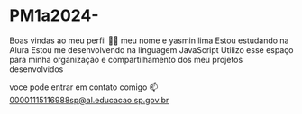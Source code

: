 # PM1a2024-

Boas vindas ao meu perfil 💙💙
meu nome e yasmin lima 
Estou estudando na Alura
Estou me desenvolvendo na linguagem JavaScript
Utilizo esse espaço para minha organização e compartilhamento dos meu projetos desenvolvidos

 voce pode entrar em contato comigo 📫
 00001115116988sp@al.educacao.sp.gov.br

 
